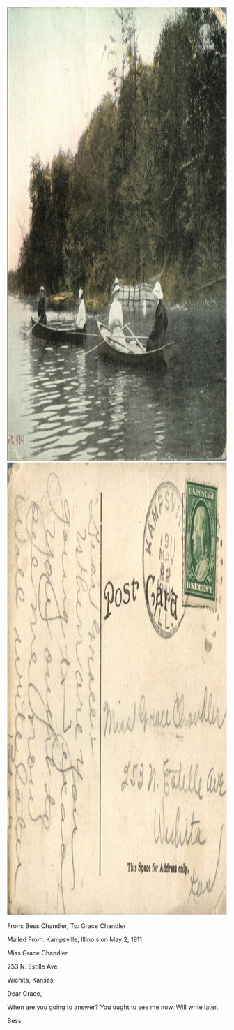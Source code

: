 <html><body><a href="/wp-content/uploads/2014/05/postcard-2014-20140430_18313045_0154.jpg"><img class="alignnone size-full wp-image-492" src="/wp-content/uploads/2014/05/postcard-2014-20140430_18313045_0154.jpg" alt="postcard-2014-20140430_18313045_0154" width="1518" height="1041"></a><a href="/wp-content/uploads/2014/05/postcard-2014-20140430_18313866_0155.jpg"><img class="alignnone size-full wp-image-491" src="/wp-content/uploads/2014/05/postcard-2014-20140430_18313866_0155.jpg" alt="postcard-2014-20140430_18313866_0155" width="1541" height="1037"></a>



From: Bess Chandler, To: Grace Chandler

Mailed From: Kampsville, Illinois on May 2, 1911



Miss Grace Chandler

253 N. Estille Ave.

Wichita, Kansas



Dear Grace,

When are you going to answer? You ought to see me now. Will write later.

Bess</body></html>